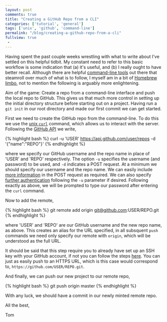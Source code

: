 ```yaml
---
layout: post
comments: true
title: "Creating a GitHub Repo from a CLI"
categories: ['tutorial', 'general']
tags: ['unix', 'github', 'command-line']
permalink: "/blog/creating-a-github-repo-from-a-cli"
fullview: true
 -
---
```

Having spent the past couple weeks wrestling with what to write about I've settled on this helpful tidbit. My constant need to refer to this basic workflow is some indication that (a) it's useful, and (b) I really ought to have better recall. Although there are helpful [command-line tools](https://hub.github.com/) out there that steamroll over much of what is to follow, I myself am in a bit of [Homebrew limbo](http://jcvangent.com/fixing-homebrew-os-x-10-10-yosemite/), not to mention the following is arguably more enlightening.

Aim of the game: Create a repo from a command-line interface and push the local repo to GitHub. This gives us that much more control in setting up the initial directory structure before starting out on a project. Having run a `git init` in our root directory and made our first commit we can get started.

First we need to create the GitHub repo from the command-line. To do this we use the [unix `curl`](http://curl.haxx.se/docs/manpage.html) command, which allows us to interact with the server. Following the [GitHub API](https://developer.github.com/v3/) we write,

{% highlight bash %}
  curl -u 'USER' https://api.github.com/user/repos -d '{"name":"REPO"}'
{% endhighlight %}

where we specify our GitHub username and the repo name in place of 'USER' and 'REPO' respectively. The option `-u` specifies the username (and password) to be used, and `-d` indicates a POST request. At a minimum we should specify our username and the repo name. We can easily include [more information](https://developer.github.com/v3/repos/#create) in the POST request as required. We can also specify [further authentication](https://developer.github.com/v3/#authentication) following the `-u` parameter if desired. Following exactly as above, we will be prompted to type our password after entering the `curl` command.

Now to add the remote,

{% highlight bash %}
  git remote add origin git@github.com:USER/REPO.git
{% endhighlight %}

where 'USER' and 'REPO' are our GitHub username and the new repo name, as above. This creates an alias for the URL specified, in all subsquent `push` commands we need only specify our remote with `origin`, which will be understood as the full URL.

It should be said that this step require you to already have set up an SSH key with your GitHub account, if not you can follow the steps [here](https://help.github.com/articles/generating-ssh-keys/). You can just as easily push to an HTTPS URL, which is this case would correspond to, `https://github.com/USER/REPO.git`.

And finally, we can push our new project to our remote repo,

{% highlight bash %}
  git push origin master
{% endhighlight %}

With any luck, we should have a commit in our newly minted remote repo. 

All the best,

Tom
